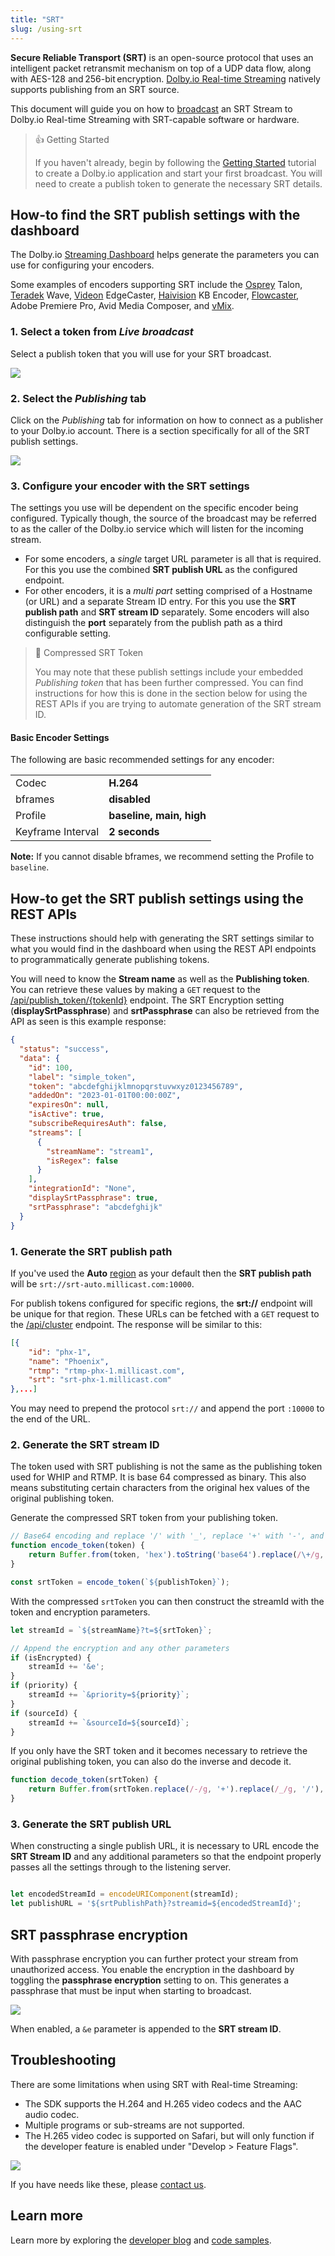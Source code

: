 ```yaml
---
title: "SRT"
slug: /using-srt
---
```

**Secure Reliable Transport (SRT)** is an open-source protocol that uses an intelligent packet retransmit mechanism on top of a UDP data flow, along with AES-128 and 256-bit encryption. [Dolby.io Real-time Streaming](https://dolby.io/products/real-time-streaming/) natively supports publishing from an SRT source.

This document will guide you on how to [broadcast](/millicast/broadcast/index.mdx) an SRT Stream to Dolby.io Real-time Streaming with SRT-capable software or hardware. 

> 👍 Getting Started
> 
> If you haven't already, begin by following the [Getting Started](/millicast/introduction-to-streaming-apis.mdx) tutorial to create a Dolby.io application and start your first broadcast. You will need to create a publish token to generate the necessary SRT details.

## How-to find the SRT publish settings with the dashboard

The Dolby.io [Streaming Dashboard](/millicast/streaming-dashboard/index.md) helps generate the parameters you can use for configuring your encoders. 

Some examples of encoders supporting SRT include the [Osprey](/millicast/hardware-encoders/using-osprey-talon-whip-hardware-encoder.md) Talon, [Teradek](/millicast/hardware-encoders/broadcasting-teradek-vidiu.md) Wave, [Videon](/millicast/hardware-encoders/videon.md) EdgeCaster, [Haivision](/millicast/hardware-encoders/using-haivision-kb-encoder.md) KB Encoder, [Flowcaster](/millicast/software-encoders/using-whip-with-flowcaster.md), Adobe Premiere Pro, Avid Media Composer, and [vMix](/millicast/software-encoders/broadcasting-with-vmix.md).

### 1. Select a token from _Live broadcast_

Select a publish token that you will use for your SRT broadcast. 


![](../assets/img/srt-token.png)



### 2. Select the _Publishing_ tab

Click on the _Publishing_ tab for information on how to connect as a publisher to your Dolby.io account. There is a section specifically for all of the SRT publish settings.


![](../assets/img/dolbyio-streaming-srt-settings.png)



### 3. Configure your encoder with the SRT settings

The settings you use will be dependent on the specific encoder being configured. Typically though, the source of the broadcast may be referred to as the caller of the Dolby.io service which will listen for the incoming stream. 

- For some encoders, a _single_ target URL parameter is all that is required. For this you use the combined **SRT publish URL** as the configured endpoint.
- For other encoders, it is a _multi part_ setting comprised of a Hostname (or URL) and a separate Stream ID entry. For this you use the **SRT publish path** and **SRT stream ID** separately. Some encoders will also distinguish the **port** separately from the publish path as a third configurable setting.

> 📘 Compressed SRT Token
> 
> You may note that these publish settings include your embedded _Publishing token_ that has been further compressed. You can find instructions for how this is done in the section below for using the REST APIs if you are trying to automate generation of the SRT stream ID.

#### Basic Encoder Settings

The following are basic recommended settings for any encoder:

|                   |                          |
| :---------------- | :----------------------- |
| Codec             | **H.264**                |
| bframes           | **disabled**             |
| Profile           | **baseline, main, high** |
| Keyframe Interval | **2 seconds**            |

**Note:** If you cannot disable bframes, we recommend setting the Profile to `baseline`.

## How-to get the SRT publish settings using the REST APIs

These instructions should help with generating the SRT settings similar to what you would find in the dashboard when using the REST API endpoints to programmatically generate publishing tokens.

You will need to know the **Stream name** as well as the **Publishing token**. You can retrieve these values by making a `GET` request to the [/api/publish_token/\{tokenId\}](/millicast/api/publish-token-v-1-read-token.api.mdx) endpoint. The SRT Encryption setting (**displaySrtPassphrase**) and **srtPassphrase** can also be retrieved from the API as seen is this example response: 

```json
{
  "status": "success",
  "data": {
    "id": 100,
    "label": "simple_token",
    "token": "abcdefghijklmnopqrstuvwxyz0123456789",
    "addedOn": "2023-01-01T00:00:00Z",
    "expiresOn": null,
    "isActive": true,
    "subscribeRequiresAuth": false,
    "streams": [
      {
        "streamName": "stream1",
        "isRegex": false
      }
    ],
    "integrationId": "None",
    "displaySrtPassphrase": true,
    "srtPassphrase": "abcdefghijk"
  }
}
```

### 1. Generate the SRT publish path

If you've used the **Auto** [region](/millicast/distribution/multi-region-support/index.md)  as your default then the **SRT publish path** will be `srt://srt-auto.millicast.com:10000`.  

For publish tokens configured for specific regions, the **srt://** endpoint will be unique for that region. These URLs can be fetched with a `GET` request to the [/api/cluster](/millicast/api/cluster-get-clusters-info.api.mdx) endpoint. The response will be similar to this:

```json
[{
    "id": "phx-1",
    "name": "Phoenix",
    "rtmp": "rtmp-phx-1.millicast.com",
    "srt": "srt-phx-1.millicast.com"
},...]
```

You may need to prepend the protocol `srt://` and append the port `:10000` to the end of the URL.

### 2. Generate the SRT stream ID

The token used with SRT publishing is not the same as the publishing token used for WHIP and RTMP. It is base 64 compressed as binary. This also means substituting certain characters from the original hex values of the original publishing token.

Generate the compressed SRT token from your publishing token.

```javascript
// Base64 encoding and replace '/' with '_', replace '+' with '-', and remove extra '=' padding if necessary.
function encode_token(token) {
    return Buffer.from(token, 'hex').toString('base64').replace(/\+/g, '-').replace(/\//g, '_').replace(/=/g, '')
}

const srtToken = encode_token(`${publishToken}`);
```

With the compressed `srtToken` you can then construct the streamId with the token and encryption parameters.

```javascript
let streamId = `${streamName}?t=${srtToken}`;

// Append the encryption and any other parameters
if (isEncrypted) {
    streamId += '&e';
}
if (priority) {
    streamId += `&priority=${priority}`;
}
if (sourceId) {
    streamId += `&sourceId=${sourceId}`;
}
```

If you only have the SRT token and it becomes necessary to retrieve the original publishing token, you can also do the inverse and decode it.

```javascript
function decode_token(srtToken) {
    return Buffer.from(srtToken.replace(/-/g, '+').replace(/_/g, '/'), 'base64').toString('hex')
}
```

### 3. Generate the SRT publish URL

When constructing a single publish URL, it is necessary to URL encode the **SRT Stream ID** and any additional parameters so that the endpoint properly passes all the settings through to the listening server.

```javascript

let encodedStreamId = encodeURIComponent(streamId);
let publishURL = '${srtPublishPath}?streamid=${encodedStreamId}';

```

## SRT passphrase encryption

With passphrase encryption you can further protect your stream from unauthorized access. You enable the encryption in the dashboard by toggling the **passphrase encryption** setting to on. This generates a passphrase that must be input when starting to broadcast.


![](../assets/img/Screenshot_2023-10-03_at_09.17.23.png)



When enabled, a `&e` parameter is appended to the **SRT stream ID**.

## Troubleshooting

There are some limitations when using SRT with Real-time Streaming:

- The SDK supports the H.264 and H.265 video codecs and the AAC audio codec.
- Multiple programs or sub-streams are not supported.
- The H.265 video codec is supported on Safari, but will only function if the developer feature is enabled under "Develop > Feature Flags". 

  
![](../assets/img/srt-h265-enable-feature-flag.png)


If you have needs like these, please [contact us](https://dolby.io/contact).

## Learn more

Learn more by exploring the [developer blog](https://dolby.io/blog/tag/broadcast/) and [code samples](https://github.com/orgs/dolbyio-samples/repositories?q=broadcast).





